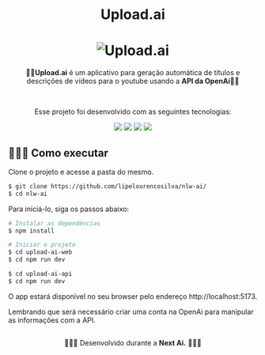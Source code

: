 <h1 align="center">Upload.ai</h1>

<h1 align="center">
    <img alt="Upload.ai" src=".github/Capa.png" />
</h1>

<p align="center">
  🧠🤖<strong>Upload.ai</strong> é um aplicativo para geração automática de títulos e descrições de vídeos para o youtube usando a <strong>API da OpenAi</strong>🤖🧠
</p>

<br>

<p align="center"> Esse projeto foi desenvolvido com as seguintes tecnologias: </p>

<p align="center">
  <img src="https://img.shields.io/badge/ReactJS-015707?style=style=for-the-badge&logo=react&logoColor=white"/>
  <img src="https://img.shields.io/badge/TypeScript-02990C?style=style=for-the-badge&logo=typescript&logoColor=white"/>
  <img src="https://img.shields.io/badge/Prisma-015707?style=style=for-the-badge&logo=prisma&logoColor=white"/>
  <img src="https://img.shields.io/badge/API OpenAi-02990C?style=style=for-the-badge&logo=openai&logoColor=white"/>
</p>

## 👨🏽‍💻 Como executar

Clone o projeto e acesse a pasta do mesmo.

```bash
$ git clone https://github.com/lipelourencosilva/nlw-ai/
$ cd nlw-ai
```

Para iniciá-lo, siga os passos abaixo:
```bash
# Instalar as dependências
$ npm install

# Iniciar o projeto
$ cd upload-ai-web
$ cd npm run dev

$ cd upload-ai-api
$ cd npm run dev
```
O app estará disponível no seu browser pelo endereço http://localhost:5173.

Lembrando que será necessário criar uma conta na OpenAi para manipular as informações com a API.

##

<p align="center">
  👨🏽‍💻 Desenvolvido durante a  <strong>Next Ai.</strong> 👨🏽‍💻
</p>
